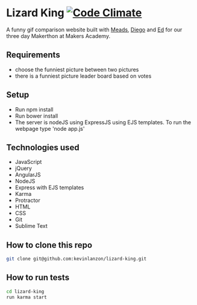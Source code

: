 Lizard King [![Code Climate](https://codeclimate.com/github/kevinlanzon/lizard-king/badges/gpa.svg)](https://codeclimate.com/github/kevinlanzon/lizard-king)
==========

A funny gif comparison website built with [Meads](https://github.com/meads58), [Diego](https://github.com/jdiegoromero) and [Ed](https://github.com/eddbrown) for our three day Makerthon at Makers Academy. 

Requirements
----
-  choose the funniest picture between two pictures
-  there is a funniest picture leader board based on votes

Setup
-----
- Run npm install
- Run bower install
- The server is nodeJS using ExpressJS using EJS templates. To run the webpage type 'node app.js'

Technologies used
----
- JavaScript
- jQuery
- AngularJS
- NodeJS
- Express with EJS templates
- Karma
- Protractor
- HTML
- CSS
- Git
- Sublime Text

How to clone this repo
----
```sh
git clone git@github.com:kevinlanzon/lizard-king.git
```

How to run tests
----
```sh
cd lizard-king
run karma start
```


